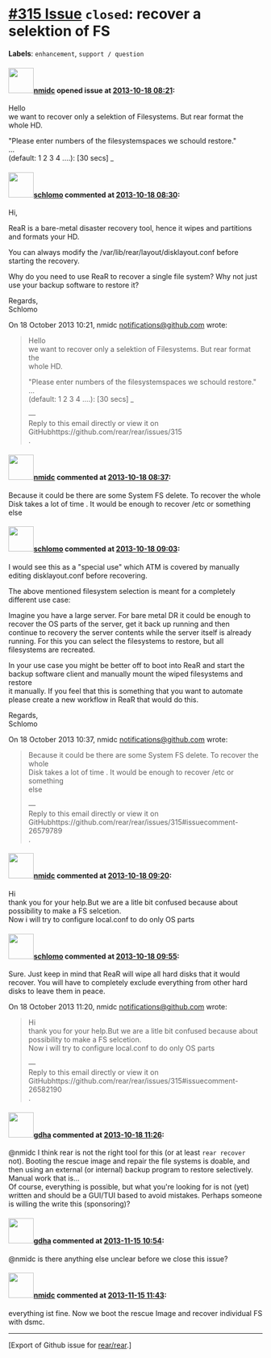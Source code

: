 [\#315 Issue](https://github.com/rear/rear/issues/315) `closed`: recover a selektion of FS
==========================================================================================

**Labels**: `enhancement`, `support / question`

#### <img src="https://avatars.githubusercontent.com/u/5716557?v=4" width="50">[nmidc](https://github.com/nmidc) opened issue at [2013-10-18 08:21](https://github.com/rear/rear/issues/315):

Hello  
we want to recover only a selektion of Filesystems. But rear format the
whole HD.

"Please enter numbers of the filesystemspaces we schould restore."  
...  
(default: 1 2 3 4 ....): \[30 secs\] \_

#### <img src="https://avatars.githubusercontent.com/u/101384?v=4" width="50">[schlomo](https://github.com/schlomo) commented at [2013-10-18 08:30](https://github.com/rear/rear/issues/315#issuecomment-26579456):

Hi,

ReaR is a bare-metal disaster recovery tool, hence it wipes and
partitions  
and formats your HD.

You can always modify the /var/lib/rear/layout/disklayout.conf before  
starting the recovery.

Why do you need to use ReaR to recover a single file system? Why not
just  
use your backup software to restore it?

Regards,  
Schlomo

On 18 October 2013 10:21, nmidc <notifications@github.com> wrote:

> Hello  
> we want to recover only a selektion of Filesystems. But rear format
> the  
> whole HD.
>
> "Please enter numbers of the filesystemspaces we schould restore."  
> ...  
> (default: 1 2 3 4 ....): \[30 secs\] \_
>
> —  
> Reply to this email directly or view it on
> GitHubhttps://github.com/rear/rear/issues/315  
> .

#### <img src="https://avatars.githubusercontent.com/u/5716557?v=4" width="50">[nmidc](https://github.com/nmidc) commented at [2013-10-18 08:37](https://github.com/rear/rear/issues/315#issuecomment-26579789):

Because it could be there are some System FS delete. To recover the
whole Disk takes a lot of time . It would be enough to recover /etc or
something else

#### <img src="https://avatars.githubusercontent.com/u/101384?v=4" width="50">[schlomo](https://github.com/schlomo) commented at [2013-10-18 09:03](https://github.com/rear/rear/issues/315#issuecomment-26581193):

I would see this as a "special use" which ATM is covered by manually  
editing disklayout.conf before recovering.

The above mentioned filesystem selection is meant for a completely  
different use case:

Imagine you have a large server. For bare metal DR it could be enough
to  
recover the OS parts of the server, get it back up running and then  
continue to recovery the server contents while the server itself is
already  
running. For this you can select the filesystems to restore, but all  
filesystems are recreated.

In your use case you might be better off to boot into ReaR and start
the  
backup software client and manually mount the wiped filesystems and
restore  
it manually. If you feel that this is something that you want to
automate  
please create a new workflow in ReaR that would do this.

Regards,  
Schlomo

On 18 October 2013 10:37, nmidc <notifications@github.com> wrote:

> Because it could be there are some System FS delete. To recover the
> whole  
> Disk takes a lot of time . It would be enough to recover /etc or
> something  
> else
>
> —  
> Reply to this email directly or view it on
> GitHubhttps://github.com/rear/rear/issues/315\#issuecomment-26579789  
> .

#### <img src="https://avatars.githubusercontent.com/u/5716557?v=4" width="50">[nmidc](https://github.com/nmidc) commented at [2013-10-18 09:20](https://github.com/rear/rear/issues/315#issuecomment-26582190):

Hi  
thank you for your help.But we are a litle bit confused because about
possibility to make a FS selcetion.  
Now i will try to configure local.conf to do only OS parts

#### <img src="https://avatars.githubusercontent.com/u/101384?v=4" width="50">[schlomo](https://github.com/schlomo) commented at [2013-10-18 09:55](https://github.com/rear/rear/issues/315#issuecomment-26584054):

Sure. Just keep in mind that ReaR will wipe all hard disks that it
would  
recover. You will have to completely exclude everything from other
hard  
disks to leave them in peace.

On 18 October 2013 11:20, nmidc <notifications@github.com> wrote:

> Hi  
> thank you for your help.But we are a litle bit confused because
> about  
> possibility to make a FS selcetion.  
> Now i will try to configure local.conf to do only OS parts
>
> —  
> Reply to this email directly or view it on
> GitHubhttps://github.com/rear/rear/issues/315\#issuecomment-26582190  
> .

#### <img src="https://avatars.githubusercontent.com/u/888633?u=cdaeb31efcc0048d3619651aa18dd4b76e636b21&v=4" width="50">[gdha](https://github.com/gdha) commented at [2013-10-18 11:26](https://github.com/rear/rear/issues/315#issuecomment-26588503):

@nmidc I think rear is not the right tool for this (or at least
`rear recover` not). Booting the rescue image and repair the file
systems is doable, and then using an external (or internal) backup
program to restore selectively. Manual work that is...  
Of course, everything is possible, but what you're looking for is not
(yet) written and should be a GUI/TUI based to avoid mistakes. Perhaps
someone is willing the write this (sponsoring)?

#### <img src="https://avatars.githubusercontent.com/u/888633?u=cdaeb31efcc0048d3619651aa18dd4b76e636b21&v=4" width="50">[gdha](https://github.com/gdha) commented at [2013-11-15 10:54](https://github.com/rear/rear/issues/315#issuecomment-28561219):

@nmidc is there anything else unclear before we close this issue?

#### <img src="https://avatars.githubusercontent.com/u/5716557?v=4" width="50">[nmidc](https://github.com/nmidc) commented at [2013-11-15 11:43](https://github.com/rear/rear/issues/315#issuecomment-28563571):

everything ist fine. Now we boot the rescue Image and recover individual
FS with dsmc.

------------------------------------------------------------------------

\[Export of Github issue for
[rear/rear](https://github.com/rear/rear).\]
